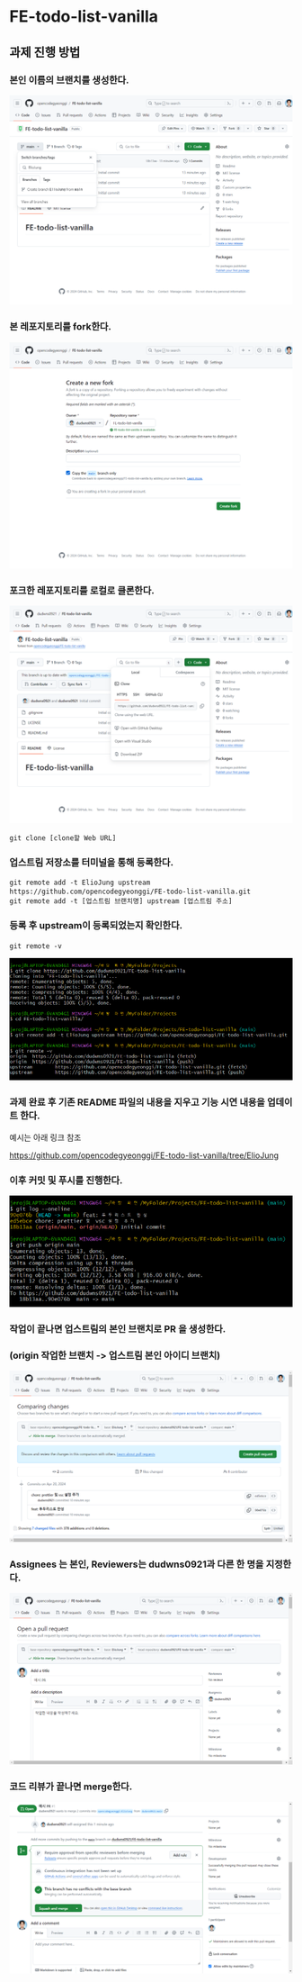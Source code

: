 # FE-todo-list-vanilla

## 과제 진행 방법

### 본인 이름의 브랜치를 생성한다.

![image1](./md-images/image1.png)

### 본 레포지토리를 fork한다.

![image2](./md-images/image2.png)

### 포크한 레포지토리를 로컬로 클론한다.

![image3](./md-images/image3.png)

```
git clone [clone할 Web URL]
```

### 업스트림 저장소를 터미널을 통해 등록한다.

```
git remote add -t ElioJung upstream https://github.com/opencodegyeonggi/FE-todo-list-vanilla.git
git remote add -t [업스트림 브랜치명] upstream [업스트림 주소]
```

### 등록 후 upstream이 등록되었는지 확인한다.

```
git remote -v
```

![image4](./md-images/image4.png)

### 과제 완료 후 기존 README 파일의 내용을 지우고 기능 시연 내용을 업데이트 한다.

예시는 아래 링크 참조

https://github.com/opencodegyeonggi/FE-todo-list-vanilla/tree/ElioJung

### 이후 커밋 및 푸시를 진행한다.

![image5](./md-images/image5.png)

### 작업이 끝나면 업스트림의 본인 브랜치로 PR 을 생성한다.

### (origin 작업한 브랜치 -> 업스트림 본인 아이디 브랜치)

![image6](./md-images/image6.png)

### Assignees 는 본인, Reviewers는 dudwns0921과 다른 한 명을 지정한다.

![image7](./md-images/image7.png)

### 코드 리뷰가 끝나면 merge한다.

![image8](./md-images/image8.png)
